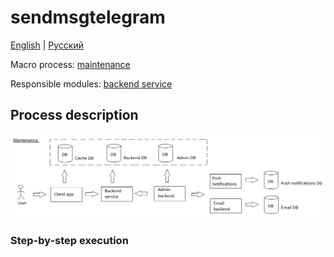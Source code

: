 # sendmsgtelegram

[English](sendmsgtelegram.md) | [Русский](sendmsgtelegram.ru.md)

Macro process: [maintenance](../../macroprocesses/maintenance.md)

Responsible modules: [backend service](../../backend/notificationsbackend.md)

## Process description

![maintenance_overall](../../img/maintenance_overall.png)

### Step-by-step execution
